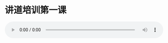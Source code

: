 # 讲道培训第一课

<audio style="width: 100%;" preload="false" controls controlslist="nodownload"><source src="//cdn.simai.ml/audio/mp3/old/24981.mp3" type="audio/mpeg">Your browser does not support the audio element.</audio>


